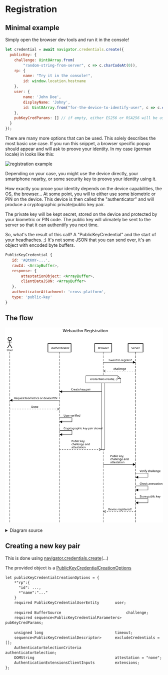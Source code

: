 Registration
============

Minimal example
---------------

Simply open the browser dev tools and run it in the console!

```js
let credential = await navigator.credentials.create({
  publicKey: {
    challenge: Uint8Array.from(
        "random-string-from-server", c => c.charCodeAt(0)),
    rp: {
        name: "Try it in the console!",
        id: window.location.hostname
    },
    user: {
        name: 'John Doe',
        displayName: 'Johny',
        id: Uint8Array.from("for-the-device-to-identify-user", c => c.charCodeAt(0))
    },
    pubKeyCredParams: [] // if empty, either ES256 or RSA256 will be used by default
  }
});
```

There are many more options that can be used. This solely describes the most basic use case.
If you run this snippet, a browser specific popup should appear and will ask to proove your identity. In my case (german locale) in looks like this:


![registration example](https://dev-to-uploads.s3.amazonaws.com/uploads/articles/fapvecktcu1pohn61lwy.png) 


Depending on your case, you might use the device directly, your smartphone nearby, or some security key to proove your identity using it.

How exactly you prooe your identity depends on the device capabilities, the OS, the browser... At some point, you will to either use some biometric or PIN on the device. This device is then called the "authenticator" and will produce a cryptographic private/public key pair.

The private key will be kept secret, stored on the device and protected by your biometric or PIN code. The public key will ulimately be sent to the server so that it can authentify you next time.

So, what's the result of this call? A "PublicKeyCredential" and the start of your headhaches. ;) It's not some JSON that you can send over, it's an object with encoded byte buffers.

```js
PublicKeyCredential {
   id: 'AQtKmY-...',
   rawId: <ArrayBuffer>,
   response: {
       attestationObject: <ArrayBuffer>,
       clientDataJSON: <ArrayBuffer>
   }, 
   authenticatorAttachment: 'cross-platform',
   type: 'public-key'
}
```

The flow
--------

![Registration flow diagram](registration.svg)


<details>
    <summary>Diagram source</summary>
    Made with https://sequencediagram.org
<pre>
title Webauthn Registration

actor User
participant Authenticator

Browser->Server: I want to register!
Browser<<--Server: challenge
note over Browser: credentials.create(...)
activate Browser
Browser->Authenticator: Create key pair
Authenticator->User: Request biometrics or device PIN
Authenticator<<--User: Done
Authenticator->Authenticator: User verified
Authenticator->Authenticator: Cryptographic key pair stored
Authenticator-->>Browser: Public key, \nchallenge and \nattestation
deactivate Browser
Browser->Server: Public key, \nchallenge and \nattestation
Server->Server: Verify challenge
Server->Server: Check attestation
Server->Server: Store public key
Browser<<--Server: Device regsitered!
</pre>
</details>


Creating a new key pair
-----------------------

This is done using [navigator.credentials.create]()(...)

The provided object is a [PublicKeyCredentialCreationOptions](https://w3c.github.io/webauthn/#dictdef-publickeycredentialcreationoptions)
    
    let publicKeyCredentialCreationOptions = {
        *"rp":{
          "id": ...,
          *"name":"..."
        }
        required PublicKeyCredentialUserEntity       user;
    
        required BufferSource                             challenge;
        required sequence<PublicKeyCredentialParameters>  pubKeyCredParams;
    
        unsigned long                                timeout;
        sequence<PublicKeyCredentialDescriptor>      excludeCredentials = [];
        AuthenticatorSelectionCriteria               authenticatorSelection;
        DOMString                                    attestation = "none";
        AuthenticationExtensionsClientInputs         extensions;
    };
